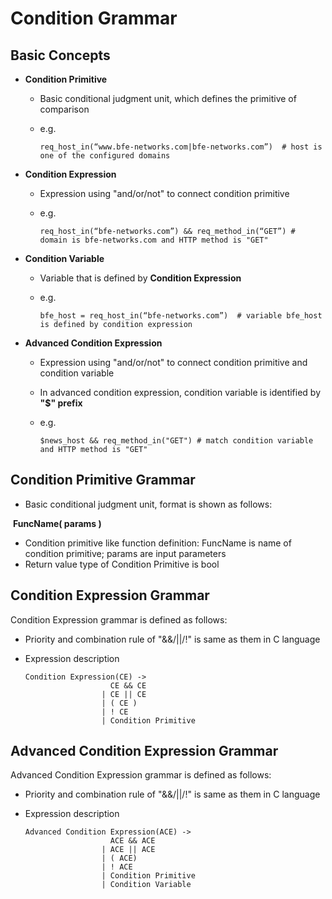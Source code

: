# Condition Grammar

## Basic Concepts

- **Condition Primitive**

  - Basic conditional judgment unit, which defines the primitive of comparison

  - e.g.

    ``` 
    req_host_in(“www.bfe-networks.com|bfe-networks.com”)  # host is one of the configured domains
    ```

- **Condition Expression**

  - Expression using "and/or/not" to connect condition primitive

  - e.g.

    ```
    req_host_in(“bfe-networks.com”) && req_method_in(“GET”) # domain is bfe-networks.com and HTTP method is "GET"
    ```

- **Condition Variable**

  - Variable that is defined by **Condition Expression**

  - e.g.

    ```
    bfe_host = req_host_in(“bfe-networks.com”)  # variable bfe_host is defined by condition expression 
    ```

- **Advanced Condition Expression**

  - Expression using "and/or/not" to connect condition primitive and condition variable

  - In advanced condition expression, condition variable is identified by  **"$" prefix**

  - e.g.
  
    ```
    $news_host && req_method_in("GET") # match condition variable and HTTP method is "GET"
    ```


## Condition Primitive Grammar

- Basic conditional judgment unit, format is shown as follows:

​           **FuncName( params )**

- Condition primitive like function definition: FuncName is name of condition primitive; params are input parameters
- Return value type of Condition Primitive is bool


## Condition Expression Grammar

Condition Expression grammar is defined as follows:

- Priority and combination rule of "&&/||/!" is same as them in C language

- Expression description

  ```
  Condition Expression(CE) -> 
                     CE && CE
                   | CE || CE
                   | ( CE )
                   | ! CE
                   | Condition Primitive
  ```
  
  

## Advanced Condition Expression Grammar

Advanced Condition Expression grammar is defined as follows:

- Priority and combination rule of "&&/||/!" is same as them in C language

- Expression description

  ```
  Advanced Condition Expression(ACE) -> 
                     ACE && ACE
                   | ACE || ACE
                   | ( ACE)
                   | ! ACE
                   | Condition Primitive
                   | Condition Variable
  ```
  
  
